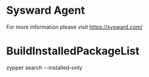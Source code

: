 # Sysward Agent

For more information please visit https://sysward.com/

# BuildInstalledPackageList
zypper search --installed-only
